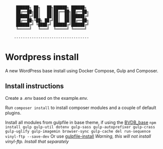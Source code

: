 ```
     ██████╗ ██╗   ██╗██████╗ ██████╗ 
     ██╔══██╗██║   ██║██╔══██╗██╔══██╗
     ██████╔╝██║   ██║██║  ██║██████╔╝
     ██╔══██╗╚██╗ ██╔╝██║  ██║██╔══██╗
     ██████╔╝ ╚████╔╝ ██████╔╝██████╔╝
     ╚═════╝   ╚═══╝  ╚═════╝ ╚═════╝ 
                                                    
    ----------------------------------
```
# Wordpress install
A new WordPress base install using Docker Compose, Gulp and Composer.

## Install instructions
Create a .env based on the example.env.

Run `composer install` to install composer modules and a couple of default plugins.

Install all modules from gulpfile in base theme, if using the [BVDB_base](https://github.com/CowDev/BVDB_base)
`npm install gulp gulp-util dotenv gulp-sass gulp-autoprefixer gulp-crass gulp-uglify gulp-imagemin browser-sync gulp-cache del run-sequence vinyl-ftp --save-dev`
Or use [gulpfile-install](https://www.npmjs.com/package/gulpfile-install)
_Warning, this will not install vinyl-ftp. Install that separately_
